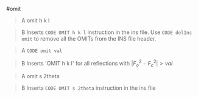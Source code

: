 #omit

>A omit h k l

>B Inserts `CODE OMIT h k l` instruction in the ins file. Use `CODE delIns omit` to remove all the OMITs from the INS file header.

>A `CODE omit val`

>B Inserts 'OMIT h k l' for all reflections with $|{F_{o}}^2 - {F_{c}}^2| > val$

>A omit s 2theta

>B Inserts `CODE OMIT s 2theta` instruction in the ins file
